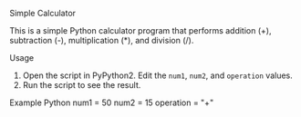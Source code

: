 Simple Calculator

This is a simple Python calculator program that performs addition (+), subtraction (-), multiplication (*), and division (/).

Usage
1. Open the script in PyPython2. Edit the `num1`, `num2`, and `operation` values.
3. Run the script to see the result.

Example
Python
num1 = 50
num2 = 15
operation = "+"
